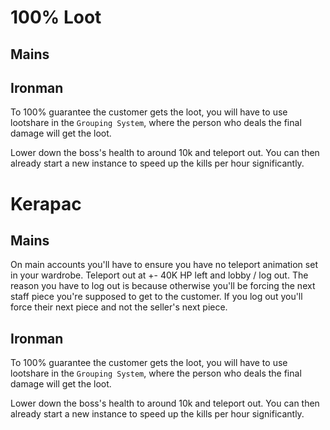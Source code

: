 # 100% Loot
## Mains

## Ironman
To 100% guarantee the customer gets the loot, you will have to use lootshare in the `Grouping System`, where the person who deals the final damage will get the loot.

Lower down the boss's health to around 10k and teleport out. You can then already start a new instance to speed up the kills per hour significantly.

# Kerapac
## Mains
On main accounts you'll have to ensure you have no teleport animation set in your wardrobe.
Teleport out at +- 40K HP left and lobby / log out. The reason you have to log out is because otherwise you'll be forcing the next staff piece you're supposed to get to the customer. If you log out you'll force their next piece and not the seller's next piece.

## Ironman
To 100% guarantee the customer gets the loot, you will have to use lootshare in the `Grouping System`, where the person who deals the final damage will get the loot.

Lower down the boss's health to around 10k and teleport out. You can then already start a new instance to speed up the kills per hour significantly.